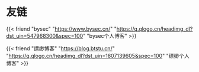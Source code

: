 ﻿# 友链


{{< friend "bysec" "https://www.bysec.cn/" "https://q.qlogo.cn/headimg_dl?dst_uin=547968300&spec=100" "bysec个人博客" >}}

{{< friend "缥缈博客" "https://blog.btstu.cn/" "https://q.qlogo.cn/headimg_dl?dst_uin=1807139605&spec=100" "缥缈个人博客" >}}

